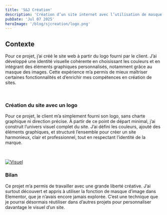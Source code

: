 ```yaml
---
title: 'S&J Création'
description: 'Création d’un site internet avec l’utilisation de masque pour les images'
pubDate: 'Jul 07 2025'
heroImage: '/blog/sjcreation/logo.png'
---
```


## Contexte
Pour ce projet, j’ai créé le site web à partir du logo fourni par le client. J’ai développé une identité visuelle cohérente en choisissant les couleurs et en intégrant des éléments graphiques personnalisés, notamment grâce au masque des images. Cette expérience m’a permis de mieux maîtriser certaines fonctionnalités et d’enrichir mes compétences en création de sites.

</br>

### Création du site avec un logo
Pour ce projet, le client m’a simplement fourni son logo, sans charte graphique ni direction précise. À partir de ce point de départ minimal, j’ai construit l’univers visuel complet du site.
J’ai défini les couleurs, ajouté des éléments graphiques, et structuré l’ensemble pour créer un site harmonieux, clair et professionnel, tout en respectant l’identité de la marque.

</br>

<a href="https://setjcreations.fr/" target="_blank">

![Visuel](/blog/sjcreation/sitesj.png)
</a>
</br>
### Bilan 

Ce projet m’a permis de travailler avec une grande liberté créative. J’ai surtout découvert et appris à utiliser la fonction de masque d’image dans Elementor, que je n’avais encore jamais explorée. C’est une technique que je pourrai désormais réutiliser dans d’autres projets pour personnaliser davantage le visuel d’un site.